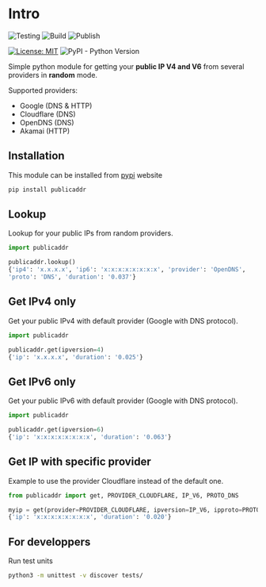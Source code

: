 # Intro

![Testing](https://github.com/dmachard/python-publicaddr/workflows/Testing/badge.svg) ![Build](https://github.com/dmachard/python-publicaddr/workflows/Build/badge.svg) ![Publish](https://github.com/dmachard/python-publicaddr/workflows/Publish/badge.svg) 

[![License: MIT](https://img.shields.io/badge/License-MIT-yellow.svg)](https://opensource.org/licenses/MIT)
![PyPI - Python Version](https://img.shields.io/pypi/pyversions/publicaddr)

Simple python module for getting your **public IP V4 and V6** from several providers in **random** mode.

Supported providers:
- Google (DNS & HTTP)
- Cloudflare (DNS)
- OpenDNS (DNS)
- Akamai (HTTP)

## Installation

This module can be installed from [pypi](https://pypi.org/project/publicaddr/) website

```bash
pip install publicaddr
```

## Lookup

Lookup for your public IPs from random providers.

```python
import publicaddr

publicaddr.lookup()
{'ip4': 'x.x.x.x', 'ip6': 'x:x:x:x:x:x:x:x', 'provider': 'OpenDNS',
'proto': 'DNS', 'duration': '0.037'}
```
## Get IPv4 only

Get your public IPv4 with default provider (Google with DNS protocol).

```python
import publicaddr

publicaddr.get(ipversion=4)
{'ip': 'x.x.x.x', 'duration': '0.025'}
```

## Get IPv6 only

Get your public IPv6 with default provider (Google with DNS protocol).

```python
import publicaddr

publicaddr.get(ipversion=6)
{'ip': 'x:x:x:x:x:x:x:x', 'duration': '0.063'}
```

## Get IP with specific provider

Example to use the provider Cloudflare instead of the default one.

```python
from publicaddr import get, PROVIDER_CLOUDFLARE, IP_V6, PROTO_DNS

myip = get(provider=PROVIDER_CLOUDFLARE, ipversion=IP_V6, ipproto=PROTO_DNS)
{'ip': 'x:x:x:x:x:x:x:x', 'duration': '0.020'}
```

## For developpers

Run test units

```bash
python3 -m unittest -v discover tests/
```